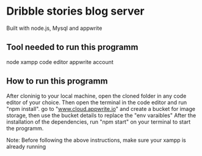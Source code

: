 # Dribble stories blog server
Built with node.js, Mysql and appwrite

## Tool needed to run this programm
node
xampp
code 
editor
appwrite account

## How to run this programm
After cloninig to your local machine, 
open the cloned folder in any code editor of your choice. Then open the terminal in the code editor and run "npm install".
go to "www.cloud.appwrite.io" and create a bucket for image storage, then use the bucket details to replace the "env varaibles"
After the installation of the dependencies, run "npm start" on your terminal to start the programm.

Note: Before following the above instructions, make sure your xampp is already running